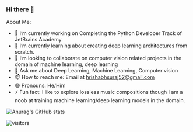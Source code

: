 ### Hi there 👋

<!--
**Suraj520/Suraj520** is a ✨ _special_ ✨ repository because its `README.md` (this file) appears on your GitHub profile.
-->
<!--- 🤔 I’m looking for help with -->
About Me:

- 🔭 I’m currently working on Completing the Python Developer Track of JetBrains Academy.
- 🌱 I’m currently learning about creating deep learning architectures from scratch.
- 👯 I’m looking to collaborate on computer vision related projects in the domain of  machine learning, deep learning
- 💬 Ask me about Deep Learning, Machine Learning, Computer vision
- 📫 How to reach me: Email at hrishabhsuraj52@gmail.com
- 😄 Pronouns: He/Him
- ⚡ Fun fact: I like to explore lossless music compositions though I am a noob at training machine learning/deep learning models in the domain.

![Anurag's GitHub stats](https://github-readme-stats.vercel.app/api?username=Suraj520&count_private=true)

![visitors](https://visitor-badge.glitch.me/badge?page_id=page.id)
